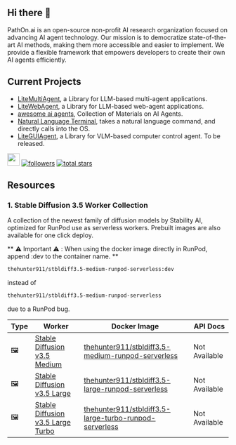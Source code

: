 ## Hi there 👋
PathOn.ai is an open-source non-profit AI research organization focused on advancing AI agent technology. Our mission is to democratize state-of-the-art AI methods, making them more accessible and easier to implement. We provide a flexible framework that empowers developers to create their own AI agents efficiently.

## Current Projects
- [LiteMultiAgent](https://github.com/PathOnAI/LiteMultiAgent), a Library for LLM-based multi-agent applications.
- [LiteWebAgent](https://github.com/PathOnAI/LiteWebAgent), a Library for LLM-based web-agent applications. 
- [awesome ai agents](https://github.com/PathOnAI/awesome-ai-agents), Collection of Materials on AI Agents.
- [Natural Language Terminal](https://github.com/PathOnAI/NaturalLanguageTerminal), takes a natural language command, and directly calls into the OS.
- [LiteGUIAgent](https://github.com/PathOnAI/LiteGUIAgent), a Library for VLM-based computer control agent. To be released.

<p align="left">
    <a href="https://discord.gg/XwvEyVhdw3">
        <img src="https://img.shields.io/badge/Community-Discord-8A2BE2" height="28"></a>
    <a href="https://github.com/PathOnAI?tab=followers">
        <img alt="followers" title="Follow me on Github" src="https://custom-icon-badges.demolab.com/github/followers/PathOnAI?color=236ad3&labelColor=1155ba&style=for-the-badge&logo=person-add&label=Follow&logoColor=white"/></a>
    <a href="https://github.com/PathOnAI?tab=repositories&sort=stargazers">
        <img alt="total stars" title="Total stars on GitHub" src="https://custom-icon-badges.demolab.com/github/stars/PathOnAI?color=55960c&style=for-the-badge&labelColor=488207&logo=star"/></a>
</p>

## Resources
### 1. Stable Diffusion 3.5 Worker Collection
A collection of the newest family of diffusion models by Stability AI, optimized for RunPod use as serverless workers. Prebuilt images are also available for one click deploy.

** ⚠️ Important ⚠️ : When using the docker image directly in RunPod, append :dev to the container name. **

```bash
thehunter911/stbldiff3.5-medium-runpod-serverless:dev
```

instead of 

```bash
thehunter911/stbldiff3.5-medium-runpod-serverless
```

due to a RunPod bug.

| Type | Worker | Docker Image | API Docs |
|------|---------|--------------|-----------|
| 🖼️ | [Stable Diffusion v3.5 Medium](https://github.com/PathOnAI/runpod-stable-diffusion-3.5-medium-worker) | [thehunter911/stbldiff3.5-medium-runpod-serverless](https://hub.docker.com/repository/docker/thehunter911/stbldiff3.5-medium-runpod-serverless/general) | Not Available |
| 🖼️ | [Stable Diffusion v3.5 Large](https://github.com/PathOnAI/runpod-stable-diffusion-3.5-large-worker) | [thehunter911/stbldiff3.5-large-runpod-serverless](https://hub.docker.com/repository/docker/thehunter911/stbldiff3.5-large-runpod-serverless/general) | Not Available |
| 🖼️ | [Stable Diffusion v3.5 Large Turbo](https://github.com/PathOnAI/runpod-stable-diffusion-3.5-large-turbo-worker) | [thehunter911/stbldiff3.5-large-turbo-runpod-serverless](https://hub.docker.com/repository/docker/thehunter911/stbldiff3.5-large-turbo-runpod-serverless/general) | Not Available |

<p></p>
<p></p>


